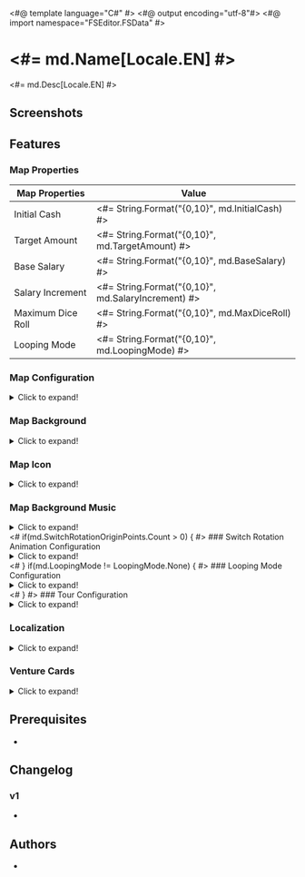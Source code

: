 <#@ template language="C#" #>
<#@ output encoding="utf-8"#>
<#@ import namespace="FSEditor.FSData" #>

# <#= md.Name[Locale.EN] #>

<#= md.Desc[Locale.EN] #>

## Screenshots

<Placeholder for screenshots>

## Features

### Map Properties

| Map Properties    |      Value |
| ----------------- | ---------- |
| Initial Cash      | <#= String.Format("{0,10}", md.InitialCash) #> |
| Target Amount     | <#= String.Format("{0,10}", md.TargetAmount) #> |
| Base Salary       | <#= String.Format("{0,10}", md.BaseSalary) #> |
| Salary Increment  | <#= String.Format("{0,10}", md.SalaryIncrement) #> |
| Maximum Dice Roll | <#= String.Format("{0,10}", md.MaxDiceRoll) #> |
| Looping Mode      | <#= String.Format("{0,10}", md.LoopingMode) #> |

### Map Configuration

<details>
  <summary>Click to expand!</summary>

| Map Configuration |                Value |
| ----------------- | -------------------- |
| Rules             | <#= String.Format("{0,20}", md.RuleSet) #> |
| Theme             | <#= String.Format("{0,20}", md.Theme) #> |
| FRB File Name 1   | <#= String.Format("{0,20}", md.FrbFile1) #> |
| FRB File Name 2   | <#= String.Format("{0,20}", md.FrbFile2) #> |
| FRB File Name 3   | <#= String.Format("{0,20}", md.FrbFile3) #> |
| FRB File Name 4   | <#= String.Format("{0,20}", md.FrbFile4) #> |

</details>

### Map Background

<details>
  <summary>Click to expand!</summary>

| On  | Background | Description          |
| --- | ---------- | -------------------- |
| <#= md.Background == "bg101"?  ":o:":"   " #> | bg101      | Trodain Castle       |
| <#= md.Background == "bg109"?  ":o:":"   " #> | bg109      | The Observatory      |
| <#= md.Background == "bg102"?  ":o:":"   " #> | bg102      | Ghost Ship           |
| <#= md.Background == "bg105"?  ":o:":"   " #> | bg105      | Slimenia             |
| <#= md.Background == "bg104"?  ":o:":"   " #> | bg104      | Mt. Magmageddon      |
| <#= md.Background == "bg106"?  ":o:":"   " #> | bg106      | Robbin' Hood Ruins   |
| <#= md.Background == "bg004"?  ":o:":"   " #> | bg004      | Mario Stadium        |
| <#= md.Background == "bg008"?  ":o:":"   " #> | bg008      | Starship Mario       |
| <#= md.Background == "bg002"?  ":o:":"   " #> | bg002      | Mario Circuit        |
| <#= md.Background == "bg001"?  ":o:":"   " #> | bg001      | Yoshi's Island       |
| <#= md.Background == "bg005"?  ":o:":"   " #> | bg005      | Delfino Plaza        |
| <#= md.Background == "bg003"?  ":o:":"   " #> | bg003      | Peach's Castle       |
| <#= md.Background == "bg107"?  ":o:":"   " #> | bg107      | Alefgard             |
| <#= md.Background == "bg006"?  ":o:":"   " #> | bg006      | Super Mario Bros     |
| <#= md.Background == "bg007"?  ":o:":"   " #> | bg007      | Bowser's Castle      |
| <#= md.Background == "bg009"?  ":o:":"   " #> | bg009      | Good Egg Galaxy      |
| <#= md.Background == "bg103"?  ":o:":"   " #> | bg103      | The Colossus         |
| <#= md.Background == "bg103_e"?":o:":"   " #> | bg103_e    | The Colossus Easy    |
| <#= md.Background == "bg108"?  ":o:":"   " #> | bg108      | Alltrades Abbey      |
| <#= md.Background == "bg901"?  ":o:":"   " #> | bg901      | Practice Board       |

</details>

### Map Icon

<details>
  <summary>Click to expand!</summary>

| On  | Icon       | Description          |
| --- | ---------- | -------------------- |
| <#= md.MapIcon == "p_bg_101"?":o:":"   " #> | p_bg_101   | Trodain Castle       |
| <#= md.MapIcon == "p_bg_109"?":o:":"   " #> | p_bg_109   | The Observatory      |
| <#= md.MapIcon == "p_bg_102"?":o:":"   " #> | p_bg_102   | Ghost Ship           |
| <#= md.MapIcon == "p_bg_105"?":o:":"   " #> | p_bg_105   | Slimenia             |
| <#= md.MapIcon == "p_bg_104"?":o:":"   " #> | p_bg_104   | Mt. Magmageddon      |
| <#= md.MapIcon == "p_bg_106"?":o:":"   " #> | p_bg_106   | Robbin' Hood Ruins   |
| <#= md.MapIcon == "p_bg_004"?":o:":"   " #> | p_bg_004   | Mario Stadium        |
| <#= md.MapIcon == "p_bg_008"?":o:":"   " #> | p_bg_008   | Starship Mario       |
| <#= md.MapIcon == "p_bg_002"?":o:":"   " #> | p_bg_002   | Mario Circuit        |
| <#= md.MapIcon == "p_bg_001"?":o:":"   " #> | p_bg_001   | Yoshi's Island       |
| <#= md.MapIcon == "p_bg_005"?":o:":"   " #> | p_bg_005   | Delfino Plaza        |
| <#= md.MapIcon == "p_bg_003"?":o:":"   " #> | p_bg_003   | Peach's Castle       |
| <#= md.MapIcon == "p_bg_107"?":o:":"   " #> | p_bg_107   | Alefgard             |
| <#= md.MapIcon == "p_bg_006"?":o:":"   " #> | p_bg_006   | Super Mario Bros     |
| <#= md.MapIcon == "p_bg_007"?":o:":"   " #> | p_bg_007   | Bowser's Castle      |
| <#= md.MapIcon == "p_bg_009"?":o:":"   " #> | p_bg_009   | Good Egg Galaxy      |
| <#= md.MapIcon == "p_bg_103"?":o:":"   " #> | p_bg_103   | The Colossus         |
| <#= md.MapIcon == "p_bg_108"?":o:":"   " #> | p_bg_108   | Alltrades Abbey      |

</details>

### Map Background Music

<details>
  <summary>Click to expand!</summary>

| On  | BGM | Brsar | Filename                 | Description              |
| --- | --- | ----- | ------------------------ | ------------------------ |
| <#= md.BGMID == 17?":o:":"   " #> |  17 |    29 | 29_BGM_MAP_TRODAIN       | Trodain Castle           |
| <#= md.BGMID == 21?":o:":"   " #> |  21 |    41 | 37_BGM_MAP_ANGEL         | The Observatory          |
| <#= md.BGMID ==  3?":o:":"   " #> |   3 |    31 | 30_BGM_MAP_GHOSTSHIP     | Ghost Ship               |
| <#= md.BGMID ==  6?":o:":"   " #> |   6 |    34 | 33_BGM_MAP_SLABACCA      | Slimenia                 |
| <#= md.BGMID ==  5?":o:":"   " #> |   5 |    33 | 32_BGM_MAP_SINOKAZAN     | Mt. Magmageddon          |
| <#= md.BGMID ==  7?":o:":"   " #> |   7 |    35 | 34_BGM_MAP_KANDATA       | Robbin' Hood Ruins       |
| <#= md.BGMID == 12?":o:":"   " #> |  12 |    23 | 23_BGM_MAP_STADIUM       | Mario Stadium            |
| <#= md.BGMID == 15?":o:":"   " #> |  15 |    27 | 27_BGM_MAP_STARSHIP      | Starship Mario           |
| <#= md.BGMID ==  0?":o:":"   " #> |   0 |    21 | 21_BGM_MAP_CIRCUIT       | Mario Circuit            |
| <#= md.BGMID == 11?":o:":"   " #> |  11 |    20 | 20_BGM_MAP_YOSHI         | Yoshi's Island           |
| <#= md.BGMID == 13?":o:":"   " #> |  13 |    24 | 24_BGM_MAP_DOLPIC        | Delfino Plaza            |
| <#= md.BGMID ==  1?":o:":"   " #> |   1 |    22 | 22_BGM_MAP_PEACH         | Peach's Castle           |
| <#= md.BGMID ==  9?":o:":"   " #> |   9 |    37 | 35_BGM_MAP_ALEFGARD      | Alefgard                 |
| <#= md.BGMID == 14?":o:":"   " #> |  14 |    25 | 25_BGM_MAP_SMB           | Super Mario Bros         |
| <#= md.BGMID ==  2?":o:":"   " #> |   2 |    26 | 26_BGM_MAP_KOOPA         | Bowser's Castle          |
| <#= md.BGMID == 16?":o:":"   " #> |  16 |    28 | 28_BGM_MAP_EGG           | Good Egg Galaxy          |
| <#= md.BGMID ==  4?":o:":"   " #> |   4 |    32 | 31_BGM_MAP_MAJINZOU      | The Colossus             |
| <#= md.BGMID == 19?":o:":"   " #> |  19 |    39 | 36_BGM_MAP_DHAMA         | Alltrades Abbey          |
| <#= md.BGMID == 22?":o:":"   " #> |  22 |     5 | 05_BGM_MENU              | Practice Board           |
| <#= md.BGMID ==  8?":o:":"   " #> |   8 |    36 | 34_BGM_MAP_KANDATA_old   | Unused                   |
| <#= md.BGMID == 10?":o:":"   " #> |  10 |    38 | 35_BGM_MAP_ALEFGARD_old  | Unused                   |
| <#= md.BGMID == 18?":o:":"   " #> |  18 |    30 | 29_BGM_MAP_TRODAIN_old   | Unused                   |
| <#= md.BGMID == 20?":o:":"   " #> |  20 |    40 | 36_BGM_MAP_DHAMA_old     | Unused                   |
| <#= md.BGMID == 23?":o:":"   " #> |  23 | 42/43 | 38_BGM_GOALPROP_(M/D)    | Promotion                |
| <#= md.BGMID == 24?":o:":"   " #> |  24 | 10/11 | 10_BGM_WINNER_(M/D)      | Winner                   |
| <#= md.BGMID == 25?":o:":"   " #> |  25 |    12 | 12_BGM_CHANCECARD        | Select Chancecard        |
| <#= md.BGMID == 26?":o:":"   " #> |  26 |    13 | 13_BGM_STOCK             | Buy/Sell Stock           |
| <#= md.BGMID == 27?":o:":"   " #> |  27 |    14 | 14_BGM_AUCTION           | Auction                  |
| <#= md.BGMID == 28?":o:":"   " #> |  28 | 15/16 | 15_BGM_CASINO_SLOT_(M/D) | Round The Blocks         |
| <#= md.BGMID == 29?":o:":"   " #> |  29 |    17 | 15_BGM_CASINO_BLOCK      | Memory Block             |
| <#= md.BGMID == 30?":o:":"   " #> |  30 |    12 | 12_BGM_CHANCECARD        | Dart of Gold             |
| <#= md.BGMID == 31?":o:":"   " #> |  31 |    16 | 16_BGM_CASINO_SLOT_D     | Select your Slime        |
| <#= md.BGMID == 32?":o:":"   " #> |  32 |    19 | 19_BGM_CASINO_RACE       | Racing Slimes            |
| <#= md.BGMID == 33?":o:":"   " #> |  33 |     0 | 01_BGM_TITLE             | Title Screen             |
| <#= md.BGMID == 34?":o:":"   " #> |  34 |     5 | 05_BGM_MENU              | Menu                     |
| <#= md.BGMID == 35?":o:":"   " #> |  35 |     3 | 04_BGM_SAVELOAD          | Save/Load Screen         |
| <#= md.BGMID == 36?":o:":"   " #> |  36 |     4 | 04_BGM_SAVELOAD_old      | Unused                   |
| <#= md.BGMID == 37?":o:":"   " #> |  37 |     6 | 06_BGM_WIFI              | Wi-Fi                    |
| <#= md.BGMID == 38?":o:":"   " #> |  38 |     3 | 04_BGM_SAVELOAD          | Unknown                  |
| <#= md.BGMID == 39?":o:":"   " #> |  39 |     7 | 07_BGM_ENDING_M          | Credits                  |

</details>
<# if(md.SwitchRotationOriginPoints.Count > 0) { #>
### Switch Rotation Animation Configuration

<details>
  <summary>Click to expand!</summary>

| Switch Rotation Origin Points |           Value |
| ----------------------------- | --------------- |
<#     for(int i = 0; i < md.SwitchRotationOriginPoints.Count; i++) { 
#><#=      String.Format("| {0,-29} | {1,15} |", "Rotation Origin Point "+ (i+1) +" X", md.SwitchRotationOriginPoints[i].X) #>
<#=        String.Format("| {0,-29} | {1,15} |", "Rotation Origin Point "+ (i+1) +" Y", md.SwitchRotationOriginPoints[i].Y) #>
<#     } #>
</details>
<# } if(md.LoopingMode != LoopingMode.None) { #>
### Looping Mode Configuration

<details>
  <summary>Click to expand!</summary>

| Looping Mode Configuration    |           Value |
| ----------------------------- | --------------- |
| Radius                        | <#= String.Format("{0,15}", md.LoopingModeRadius) #> |
| Horizontal Padding            | <#= String.Format("{0,15}", md.LoopingModeHorizontalPadding) #> |
| Vertical Square Count         | <#= String.Format("{0,15}", md.LoopingModeVerticalSquareCount) #> |

</details>
<# } #>
### Tour Configuration

<details>
  <summary>Click to expand!</summary>

| Tour Configuration     |           Value |
| ---------------------- | --------------- |
| Tour Bankruptcy Limit  | <#= String.Format("{0,15}", md.TourBankruptcyLimit) #> |
| Tour Initial Cash      | <#= String.Format("{0,15}", md.TourInitialCash) #> |
| Tour Opponent 1        | <#= String.Format("{0,15}", md.TourOpponent1) #> |
| Tour Opponent 2        | <#= String.Format("{0,15}", md.TourOpponent2) #> |
| Tour Opponent 3        | <#= String.Format("{0,15}", md.TourOpponent3) #> |
| Tour Clear Rank        | <#= String.Format("{0,15}", md.TourClearRank) #> |

</details>

### Localization

<details>
  <summary>Click to expand!</summary>
    
| Message   | String |
| --------- | ------ |
| Name (DE) | <#= md.Name[Locale.DE] #> |
| Name (ES) | <#= md.Name[Locale.ES] #> |
| Name (FR) | <#= md.Name[Locale.FR] #> |
| Name (IT) | <#= md.Name[Locale.IT] #> |
| Name (JP) | <#= md.Name[Locale.JP] #> |
| Desc (DE) | <#= md.Desc[Locale.DE] #> |
| Desc (ES) | <#= md.Desc[Locale.ES] #> |
| Desc (FR) | <#= md.Desc[Locale.FR] #> |
| Desc (IT) | <#= md.Desc[Locale.IT] #> |
| Desc (JP) | <#= md.Desc[Locale.JP] #> |

</details>

### Venture Cards

<details>
  <summary>Click to expand!</summary>

| ID  | On  | Description                                                                                                      |
| --- | --- | ---------------------------------------------------------------------------------------------------------------- |
|   1 | <#= md.VentureCard[  0] != 0?":o:":"   " #> | Adventurous turning point! You can choose which way to move on your next go, (player's name).                    |
|   2 | <#= md.VentureCard[  1] != 0?":o:":"   " #> | Venture on! Roll the die again and move forward.                                                                 |
|   3 | <#= md.VentureCard[  2] != 0?":o:":"   " #> | Venture through space! Zoom over to any non-venture, non-suit square you like!                                   |
|   4 | <#= md.VentureCard[  3] != 0?":o:":"   " #> | Moneymaking venture! Roll the die and get 40 times the number shown in gold coins from the player in 1st place!  |
|   5 | <#= md.VentureCard[  4] != 0?":o:":"   " #> | Venture through space! Zoom over to any shop or vacant plot!                                                     |
|   6 | <#= md.VentureCard[  5] != 0?":o:":"   " #> | Venture through space! Zoom over to any venture or suit square!                                                  |
|   7 | <#= md.VentureCard[  6] != 0?":o:":"   " #> | Special bonus! Your shops all grow by 7%!                                                                        |
|   8 | <#= md.VentureCard[  7] != 0?":o:":"   " #> | Venture on! Everyone's shop prices increase by 30%! Now roll the die and move again.                             |
|   9 | <#= md.VentureCard[  8] != 0?":o:":"   " #> | Venture on! Everyone's shops close for the day! Now roll the die and move again.                                 |
|  10 | <#= md.VentureCard[  9] != 0?":o:":"   " #> | Venture on! Everyone's shop prices cut in half! Now roll the die and move again.                                 |
|  11 | <#= md.VentureCard[ 10] != 0?":o:":"   " #> | Moneymaking venture! Roll the die and get 11 times the number shown in gold coins from all other players!        |
|  12 | <#= md.VentureCard[ 11] != 0?":o:":"   " #> | Capital venture! You can invest capital in any of your shops.                                                    |
|  13 | <#= md.VentureCard[ 12] != 0?":o:":"   " #> | Misadventure! The values of all your shops drop by 13%!                                                          |
|  14 | <#= md.VentureCard[ 13] != 0?":o:":"   " #> | Misadventure! You give everyone 30G each!                                                                        |
|  15 | <#= md.VentureCard[ 14] != 0?":o:":"   " #> | Moneymaking venture! Roll the die and get 50 times the number shown in gold coins from the bank!                 |
|  16 | <#= md.VentureCard[ 15] != 0?":o:":"   " #> | Random venture! Shops expand in three districts picked at random!                                                |
|  17 | <#= md.VentureCard[ 16] != 0?":o:":"   " #> | Special bonus! You receive half of your salary!                                                                  |
|  18 | <#= md.VentureCard[ 17] != 0?":o:":"   " #> | Misadventure! The bank is forcibly buying you out! You're compelled to sell a shop for only twice its value.     |
|  19 | <#= md.VentureCard[ 18] != 0?":o:":"   " #> | Price hike venture! Your shop prices go up by 30% until your next turn.                                          |
|  20 | <#= md.VentureCard[ 19] != 0?":o:":"   " #> | Revaluation venture! You can expand any one of your shops by 20%.                                                |
|  21 | <#= md.VentureCard[ 20] != 0?":o:":"   " #> | Random venture! You receive 20 stocks in a district picked at random!                                            |
|  22 | <#= md.VentureCard[ 21] != 0?":o:":"   " #> | Cashback venture! You can sell a shop back to the bank for twice its shop value.                                 |
|  23 | <#= md.VentureCard[ 22] != 0?":o:":"   " #> | Revaluation venture! You can expand any one of your shops by 50%.                                                |
|  24 | <#= md.VentureCard[ 23] != 0?":o:":"   " #> | Misadventure! The bank is forcibly buying you out! You're compelled to sell a shop for 200G more than its value. |
|  25 | <#= md.VentureCard[ 24] != 0?":o:":"   " #> | Misadventure! Your shop prices halve until your next turn!                                                       |
|  26 | <#= md.VentureCard[ 25] != 0?":o:":"   " #> | Lucky venture! You get a big commission until your next turn!                                                    |
|  27 | <#= md.VentureCard[ 26] != 0?":o:":"   " #> | Special bonus! You receive 27 times the number of shops you own in gold coins from the bank!                     |
|  28 | <#= md.VentureCard[ 27] != 0?":o:":"   " #> | Cameo adventure! A goodybag appears!                                                                             |
|  29 | <#= md.VentureCard[ 28] != 0?":o:":"   " #> | Freebie! Take a Heart!                                                                                           |
|  30 | <#= md.VentureCard[ 29] != 0?":o:":"   " #> | Venture on! All shops charge a 100G flat rate! Now roll the die and move again.                                  |
|  31 | <#= md.VentureCard[ 30] != 0?":o:":"   " #> | Random venture! Shops expand by 10% in a district picked at random!                                              |
|  32 | <#= md.VentureCard[ 31] != 0?":o:":"   " #> | Random venture! Shops expand by 20% in a district picked at random!                                              |
|  33 | <#= md.VentureCard[ 32] != 0?":o:":"   " #> | Cashback venture! You can sell a shop back to the bank for three times its shop value.                           |
|  34 | <#= md.VentureCard[ 33] != 0?":o:":"   " #> | Dicey adventure! Roll 1/3/5 and your shops close for the day. Roll 2/4/6 and everyone else's shops close.        |
|  35 | <#= md.VentureCard[ 34] != 0?":o:":"   " #> | Stock venture! You can sell stocks you own at 35% above the market value.                                        |
|  36 | <#= md.VentureCard[ 35] != 0?":o:":"   " #> | Capital venture! You can pay 100G for the chance to invest in your shops.                                        |
|  37 | <#= md.VentureCard[ 36] != 0?":o:":"   " #> | Random venture! Shops expand by 30% in a district picked at random!                                              |
|  38 | <#= md.VentureCard[ 37] != 0?":o:":"   " #> | Stock venture! You can buy stocks in a district of your choice at 10% above the market value.                    |
|  39 | <#= md.VentureCard[ 38] != 0?":o:":"   " #> | Suit venture! Buy a Suit Yourself card for 100G.                                                                 |
|  40 | <#= md.VentureCard[ 39] != 0?":o:":"   " #> | Misadventure! You give away 10% of your ready cash to the player in last place!                                  |
|  41 | <#= md.VentureCard[ 40] != 0?":o:":"   " #> | Misadventure! Stock prices fall by 10% in a district picked at random!                                           |
|  42 | <#= md.VentureCard[ 41] != 0?":o:":"   " #> | Misadventure! Stock prices fall by 20% in a district picked at random!                                           |
|  43 | <#= md.VentureCard[ 42] != 0?":o:":"   " #> | Misadventure! You pay an assets tax of two gold coins per unit of stock that you own!                            |
|  44 | <#= md.VentureCard[ 43] != 0?":o:":"   " #> | Misadventure! Roll the die and pay 44 times the number in gold coins to the player in last place!                |
|  45 | <#= md.VentureCard[ 44] != 0?":o:":"   " #> | Dicey adventure! Roll 1/3/5 to warp to a take-a-break square. Roll 2/4/6 to warp to the arcade.                  |
|  46 | <#= md.VentureCard[ 45] != 0?":o:":"   " #> | Misadventure! You drop your wallet and lose 10% of your ready cash!                                              |
|  47 | <#= md.VentureCard[ 46] != 0?":o:":"   " #> | Dicey adventure! Roll 2-6 to get all the suits. Roll 1 and lose all your suits.                                  |
|  48 | <#= md.VentureCard[ 47] != 0?":o:":"   " #> | Misadventure! All shops in a district picked at random fall in value by 10%!                                     |
|  49 | <#= md.VentureCard[ 48] != 0?":o:":"   " #> | Misadventure! All shops in a district picked at random fall in value by 20%!                                     |
|  50 | <#= md.VentureCard[ 49] != 0?":o:":"   " #> | Venture on! Move forward the same number of squares again.                                                       |
|  51 | <#= md.VentureCard[ 50] != 0?":o:":"   " #> | Venture on! Move forward 1 square more.                                                                          |
|  52 | <#= md.VentureCard[ 51] != 0?":o:":"   " #> | Venture on! Move forward another 2 squares.                                                                      |
|  53 | <#= md.VentureCard[ 52] != 0?":o:":"   " #> | Venture through space! Zoom over to the bank!                                                                    |
|  54 | <#= md.VentureCard[ 53] != 0?":o:":"   " #> | Venture through space! Pay 100G to zoom straight to the bank!                                                    |
|  55 | <#= md.VentureCard[ 54] != 0?":o:":"   " #> | Venture on! Roll the die again and move forward (with an invitation to browse thrown in!).                       |
|  56 | <#= md.VentureCard[ 55] != 0?":o:":"   " #> | Venture on! Roll the die again and move forward (with a half-price special offer thrown in!).                    |
|  57 | <#= md.VentureCard[ 56] != 0?":o:":"   " #> | Venture through space! Zoom to any square you like.                                                              |
|  58 | <#= md.VentureCard[ 57] != 0?":o:":"   " #> | Venture through space! Pay 100G to zoom to any non-venture, non-suit square you like!                            |
|  59 | <#= md.VentureCard[ 58] != 0?":o:":"   " #> | Stock venture! You can buy stocks in a district of your choice at 10% below the market value.                    |
|  60 | <#= md.VentureCard[ 59] != 0?":o:":"   " #> | Random venture! Stock prices increase by 10% in a district picked at random!                                     |
|  61 | <#= md.VentureCard[ 60] != 0?":o:":"   " #> | Special bonus! You receive a 10% dividend on your stocks!                                                        |
|  62 | <#= md.VentureCard[ 61] != 0?":o:":"   " #> | Special bonus! You receive a 20% dividend on your stocks!                                                        |
|  63 | <#= md.VentureCard[ 62] != 0?":o:":"   " #> | Random venture! Stock prices increase by 20% in a district picked at random!                                     |
|  64 | <#= md.VentureCard[ 63] != 0?":o:":"   " #> | Random venture! Stock prices increase by 30% in a district picked at random!                                     |
|  65 | <#= md.VentureCard[ 64] != 0?":o:":"   " #> | Forced buyout! You can buy a vacant plot or shop for five times its value, whether someone else owns it or not.  |
|  66 | <#= md.VentureCard[ 65] != 0?":o:":"   " #> | Special bonus! You receive 10 of the most valuable stocks!                                                       |
|  67 | <#= md.VentureCard[ 66] != 0?":o:":"   " #> | Stock venture! You can buy stocks in a district of your choice.                                                  |
|  68 | <#= md.VentureCard[ 67] != 0?":o:":"   " #> | Special arcade adventure! You're invited to play Memory Block!                                                   |
|  69 | <#= md.VentureCard[ 68] != 0?":o:":"   " #> | Stock venture! You can sell stocks you own at 20% above the market value.                                        |
|  70 | <#= md.VentureCard[ 69] != 0?":o:":"   " #> | Special bonus! You get a sudden promotion and receive a salary! (You lose any suits you have.)                   |
|  71 | <#= md.VentureCard[ 70] != 0?":o:":"   " #> | Capital venture! You can invest up to 200G of the bank's money in your shops.                                    |
|  72 | <#= md.VentureCard[ 71] != 0?":o:":"   " #> | Dicey adventure! Roll 1/3/5 to take 20 times the number of your shops in gold coins. Roll 2/4/6 to pay the same. |
|  73 | <#= md.VentureCard[ 72] != 0?":o:":"   " #> | Property venture! You can buy any unowned shop or vacant plot.                                                   |
|  74 | <#= md.VentureCard[ 73] != 0?":o:":"   " #> | Misadventure! You are forced to auction one of your shops (with a starting price of twice the shop's value).     |
|  75 | <#= md.VentureCard[ 74] != 0?":o:":"   " #> | Property venture! You can buy any unowned shop or vacant plot for twice its value.                               |
|  76 | <#= md.VentureCard[ 75] != 0?":o:":"   " #> | Special arcade adventure! You're invited to play Round the Blocks!                                               |
|  77 | <#= md.VentureCard[ 76] != 0?":o:":"   " #> | Freebie! Take five of each district's stocks.                                                                    |
|  78 | <#= md.VentureCard[ 77] != 0?":o:":"   " #> | Property venture! You can buy any unowned shop or vacant plot for 200G more than its value.                      |
|  79 | <#= md.VentureCard[ 78] != 0?":o:":"   " #> | Forced buyout! You can buy a vacant plot or shop for three times its value, whether someone else owns it or not. |
|  80 | <#= md.VentureCard[ 79] != 0?":o:":"   " #> | Freebie! Take a Spade!                                                                                           |
|  81 | <#= md.VentureCard[ 80] != 0?":o:":"   " #> | Misadventure! All other players can only move forward 1 on their next turn.                                      |
|  82 | <#= md.VentureCard[ 81] != 0?":o:":"   " #> | Freebie! Take a Club!                                                                                            |
|  83 | <#= md.VentureCard[ 82] != 0?":o:":"   " #> | Dicey adventure! Roll 1/3/5 and warp to a random location. Roll 2/4/6 and everyone else warps.                   |
|  84 | <#= md.VentureCard[ 83] != 0?":o:":"   " #> | Moneymaking venture! The winning player must pay you 10% of their ready cash!                                    |
|  85 | <#= md.VentureCard[ 84] != 0?":o:":"   " #> | Moneymaking venture! Roll the die and get 85 times the number shown in gold coins from the bank!                 |
|  86 | <#= md.VentureCard[ 85] != 0?":o:":"   " #> | Moneymaking venture! Take 100G from all other players!                                                           |
|  87 | <#= md.VentureCard[ 86] != 0?":o:":"   " #> | Venture on! Roll the special all-7s-and-8s die and move forward again.                                           |
|  88 | <#= md.VentureCard[ 87] != 0?":o:":"   " #> | Misadventure! All other players swap places!                                                                     |
|  89 | <#= md.VentureCard[ 88] != 0?":o:":"   " #> | Freebie! All players take a Suit Yourself card!                                                                  |
|  90 | <#= md.VentureCard[ 89] != 0?":o:":"   " #> | Price hike venture! All shop prices go up by 30% until your next turn.                                           |
|  91 | <#= md.VentureCard[ 90] != 0?":o:":"   " #> | Cameo adventure! A healslime appears!                                                                            |
|  92 | <#= md.VentureCard[ 91] != 0?":o:":"   " #> | Cameo adventure! Lakitu appears!                                                                                 |
|  93 | <#= md.VentureCard[ 92] != 0?":o:":"   " #> | Dicey adventure! Roll 1/3/5 and your shops expand by 10%. Roll 2/4/6 and everyone else's shops expand by 5%.     |
|  94 | <#= md.VentureCard[ 93] != 0?":o:":"   " #> | Freebie! Take a Diamond!                                                                                         |
|  95 | <#= md.VentureCard[ 94] != 0?":o:":"   " #> | Misadventure! You throw an impromptu party. All other players come to your location!                             |
|  96 | <#= md.VentureCard[ 95] != 0?":o:":"   " #> | Misadventure! All players scramble to another player's location!                                                 |
|  97 | <#= md.VentureCard[ 96] != 0?":o:":"   " #> | Stock rise venture! Increase stock value by 20% in a district of your choice.                                    |
|  98 | <#= md.VentureCard[ 97] != 0?":o:":"   " #> | Forced buyout! You can buy a vacant plot or shop for four times its value, whether someone else owns it or not.  |
|  99 | <#= md.VentureCard[ 98] != 0?":o:":"   " #> | Freebie! What's inside...?                                                                                       |
| 100 | <#= md.VentureCard[ 99] != 0?":o:":"   " #> | Freebie! Take a Suit Yourself card!                                                                              |
| 101 | <#= md.VentureCard[100] != 0?":o:":"   " #> | Special bonus! Your shops all grow by 21%!                                                                       |
| 102 | <#= md.VentureCard[101] != 0?":o:":"   " #> | Moneymaking venture! Roll the die and get 33 times the number shown in gold coins from all other players!        |
| 103 | <#= md.VentureCard[102] != 0?":o:":"   " #> | Misadventure! The values of all your shops drop by 25%!                                                          |
| 104 | <#= md.VentureCard[103] != 0?":o:":"   " #> | Misadventure! You give everyone 80G each!                                                                        |
| 105 | <#= md.VentureCard[104] != 0?":o:":"   " #> | Moneymaking venture! Roll the die and get the number shown x your level x 40G from the bank!                     |
| 106 | <#= md.VentureCard[105] != 0?":o:":"   " #> | Freebie! Roll the die and get half the number shown of Suit Yourself cards! (Decimals will be rounded down.)     |
| 107 | <#= md.VentureCard[106] != 0?":o:":"   " #> | Revaluation venture! You can expand any one of your shops by 30%.                                                |
| 108 | <#= md.VentureCard[107] != 0?":o:":"   " #> | Cashback venture! You can sell a shop back to the bank for four times its shop value.                            |
| 109 | <#= md.VentureCard[108] != 0?":o:":"   " #> | Revaluation venture! You can expand any one of your shops by 75%.                                                |
| 110 | <#= md.VentureCard[109] != 0?":o:":"   " #> | Special bonus! You receive 77 times the number of shops you own in gold coins from the bank!                     |
| 111 | <#= md.VentureCard[110] != 0?":o:":"   " #> | Cashback venture! You can sell a shop back to the bank for 500G more than its shop value.                        |
| 112 | <#= md.VentureCard[111] != 0?":o:":"   " #> | Special bonus! You receive 100 times the number of shops you own in gold coins!                                  |
| 113 | <#= md.VentureCard[112] != 0?":o:":"   " #> | Moneymaking venture! Roll the die and get the number shown x your level x 20G from the bank!                     |
| 114 | <#= md.VentureCard[113] != 0?":o:":"   " #> | Moneymaking venture! Take your level times 40G from all other players!                                           |
| 115 | <#= md.VentureCard[114] != 0?":o:":"   " #> | Misadventure! All other players can only move forward 7 on their next turn.                                      |
| 116 | <#= md.VentureCard[115] != 0?":o:":"   " #> | Moneymaking venture! Roll the die and get 60 times the number shown in gold coins from the player in 1st place!  |
| 117 | <#= md.VentureCard[116] != 0?":o:":"   " #> | Adventurous turning point! Everyone gets to choose which way to move on their next go.                           |
| 118 | <#= md.VentureCard[117] != 0?":o:":"   " #> | Lucky venture! You get a really big commission until your next turn!                                             |
| 119 | <#= md.VentureCard[118] != 0?":o:":"   " #> | Misadventure! You give 20% of your ready cash to the player in last place!                                       |
| 120 | <#= md.VentureCard[119] != 0?":o:":"   " #> | Misadventure! You drop your wallet and lose 20% of your ready cash!                                              |
| 121 | <#= md.VentureCard[120] != 0?":o:":"   " #> | Capital venture! You can invest up to 400G of the bank's money in your shops.                                    |
| 122 | <#= md.VentureCard[121] != 0?":o:":"   " #> | Moneymaking venture! The winning player must pay you 20% of their ready cash!                                    |
| 123 | <#= md.VentureCard[122] != 0?":o:":"   " #> | Dicey adventure! Roll 1/3/5 and your shops expand by 20%. Roll 2/4/6 and everyone else's shops expand by 5%.     |
| 124 | <#= md.VentureCard[123] != 0?":o:":"   " #> | Suit venture! Buy a Suit Yourself card for 50G.                                                                  |
| 125 | <#= md.VentureCard[124] != 0?":o:":"   " #> | Dicey adventure! Roll 1/3/5 to warp to a boon square. Roll 2/4/6 to warp to the arcade.                          |
| 126 | <#= md.VentureCard[125] != 0?":o:":"   " #> | Revaluation venture! Roll the die and expand your shops by 2% for each number.                                   |
| 127 | <#= md.VentureCard[126] != 0?":o:":"   " #> | Special arcade adventure! You're invited to play Round the Blocks and Memory Block!                              |
| 128 | <#= md.VentureCard[127] != 0?":o:":"   " #> | Special bonus! You receive 55 times the number of shops you own in gold coins from the bank!                     |

</details>

## Prerequisites

- <Placeholder for prerequisites>

## Changelog

### v1
- <Placeholder for version information>

## Authors

- <Placeholder for author information>